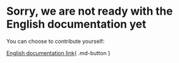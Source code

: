 # Sorry, we are not ready with the English documentation yet

You can choose to contribute yourself:

[English documentation link](https://github.com/DETeam-GitHub/FastAgent_Docs/tree/main/docs/en/){ .md-button }
